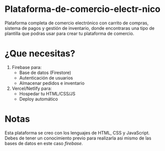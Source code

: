 # Plataforma-de-comercio-electr-nico
Plataforma completa de comercio electrónico con carrito de compras, sistema de pagos y gestión de inventario, donde encontraras una tipo de plantilla que podras usar para crear tu plataforma de comercio.
<br>
# ¿Que necesitas?
1. Firebase para:
   - Base de datos (Firestore)
   - Autenticación de usuarios
   - Almacenar pedidos e inventario
2. Vercel/Netlify para:
   - Hospedar tu HTML/CSS/JS
   - Deploy automático
# Notas
Esta plataforma se creo con los lenguajes de HTML, CSS y JavaScript. Debes de tener un conocimiento previo para realizarla asi mismo de las bases de datos en este caso _firebase_.
